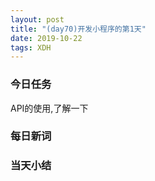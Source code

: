 ```yaml
---  
layout: post  
title: "(day70)开发小程序的第1天" 
date: 2019-10-22
tags: XDH    
---  
```


### 今日任务
API的使用,了解一下
### 每日新词

### 当天小结
